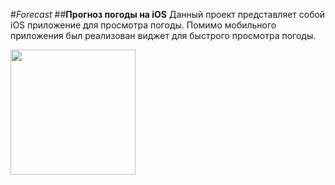 #*Forecast*
##**Прогноз погоды на iOS**
Данный проект представляет собой iOS приложение для просмотра погоды. 
Помимо мобильного приложения был реализован виджет для быстрого просмотра погоды.


<img align="center" width="200" src="https://thehappypuppysite.com/wp-content/uploads/2017/10/Cute-Dog-Names-HP-long.jpg">
